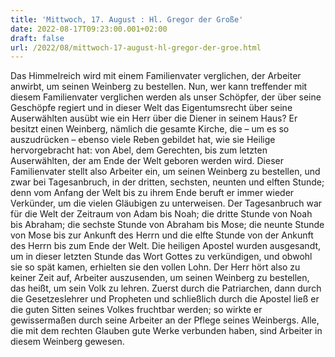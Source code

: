 ```yaml
---
title: 'Mittwoch, 17. August : Hl. Gregor der Große'
date: 2022-08-17T09:23:00.001+02:00
draft: false
url: /2022/08/mittwoch-17-august-hl-gregor-der-groe.html
---
```


Das Himmelreich wird mit einem Familienvater verglichen, der Arbeiter anwirbt, um seinen Weinberg zu bestellen. Nun, wer kann treffender mit diesem Familienvater verglichen werden als unser Schöpfer, der über seine Geschöpfe regiert und in dieser Welt das Eigentumsrecht über seine Auserwählten ausübt wie ein Herr über die Diener in seinem Haus? Er besitzt einen Weinberg, nämlich die gesamte Kirche, die – um es so auszudrücken – ebenso viele Reben gebildet hat, wie sie Heilige hervorgebracht hat: von Abel, dem Gerechten, bis zum letzten Auserwählten, der am Ende der Welt geboren werden wird. Dieser Familienvater stellt also Arbeiter ein, um seinen Weinberg zu bestellen, und zwar bei Tagesanbruch, in der dritten, sechsten, neunten und elften Stunde; denn vom Anfang der Welt bis zu ihrem Ende beruft er immer wieder Verkünder, um die vielen Gläubigen zu unterweisen. Der Tagesanbruch war für die Welt der Zeitraum von Adam bis Noah; die dritte Stunde von Noah bis Abraham; die sechste Stunde von Abraham bis Mose; die neunte Stunde von Mose bis zur Ankunft des Herrn und die elfte Stunde von der Ankunft des Herrn bis zum Ende der Welt. Die heiligen Apostel wurden ausgesandt, um in dieser letzten Stunde das Wort Gottes zu verkündigen, und obwohl sie so spät kamen, erhielten sie den vollen Lohn. Der Herr hört also zu keiner Zeit auf, Arbeiter auszusenden, um seinen Weinberg zu bestellen, das heißt, um sein Volk zu lehren. Zuerst durch die Patriarchen, dann durch die Gesetzeslehrer und Propheten und schließlich durch die Apostel ließ er die guten Sitten seines Volkes fruchtbar werden; so wirkte er gewissermaßen durch seine Arbeiter an der Pflege seines Weinbergs. Alle, die mit dem rechten Glauben gute Werke verbunden haben, sind Arbeiter in diesem Weinberg gewesen.